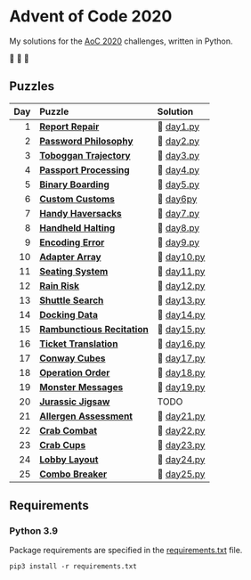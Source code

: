 # Advent of Code 2020

My solutions for the [AoC 2020](https://adventofcode.com/2020) challenges, written in Python.

:christmas_tree: :christmas_tree: :christmas_tree:

## Puzzles

| Day | Puzzle | Solution |
| --: | :----- | :------- |
| 1 | **[Report Repair](https://adventofcode.com/2020/day/1)** | :snake: [day1.py](src/day1.py) |
| 2 | **[Password Philosophy](https://adventofcode.com/2020/day/2)** | :snake: [day2.py](src/day2.py) |
| 3 | **[Toboggan Trajectory](https://adventofcode.com/2020/day/3)** | :snake: [day3.py](src/day3.py) |
| 4 | **[Passport Processing](https://adventofcode.com/2020/day/4)** | :snake: [day4.py](src/day4.py) |
| 5 | **[Binary Boarding](https://adventofcode.com/2020/day/5)** | :snake: [day5.py](src/day5.py) |
| 6 | **[Custom Customs](https://adventofcode.com/2020/day/6)** | :snake: [day6py](src/day6.py) |
| 7 | **[Handy Haversacks](https://adventofcode.com/2020/day/7)** | :snake: [day7.py](src/day7.py) |
| 8 | **[Handheld Halting](https://adventofcode.com/2020/day/8)** | :snake: [day8.py](src/day8.py) |
| 9 | **[Encoding Error](https://adventofcode.com/2020/day/9)** | :snake: [day9.py](src/day9.py) |
| 10 | **[Adapter Array](https://adventofcode.com/2020/day/10)** | :snake: [day10.py](src/day10.py) |
| 11 | **[Seating System](https://adventofcode.com/2020/day/11)** | :snake: [day11.py](src/day11.py) |
| 12 | **[Rain Risk](https://adventofcode.com/2020/day/12)** | :snake: [day12.py](src/day12.py) |
| 13 | **[Shuttle Search](https://adventofcode.com/2020/day/13)** | :snake: [day13.py](src/day13.py) |
| 14 | **[Docking Data](https://adventofcode.com/2020/day/14)** | :snake: [day14.py](src/day14.py) |
| 15 | **[Rambunctious Recitation](https://adventofcode.com/2020/day/15)** | :snake: [day15.py](src/day15.py) |
| 16 | **[Ticket Translation](https://adventofcode.com/2020/day/16)** | :snake: [day16.py](src/day16.py) |
| 17 | **[Conway Cubes](https://adventofcode.com/2020/day/17)** | :snake: [day17.py](src/day17.py) |
| 18 | **[Operation Order](https://adventofcode.com/2020/day/18)** | :snake: [day18.py](src/day18.py) |
| 19 | **[Monster Messages](https://adventofcode.com/2020/day/19)** | :snake: [day19.py](src/day19.py) |
| 20 | **[Jurassic Jigsaw](https://adventofcode.com/2020/day/20)** | TODO |
| 21 | **[Allergen Assessment](https://adventofcode.com/2020/day/21)** | :snake: [day21.py](src/day21.py) |
| 22 | **[Crab Combat](https://adventofcode.com/2020/day/22)** | :snake: [day22.py](src/day22.py) |
| 23 | **[Crab Cups](https://adventofcode.com/2020/day/23)** | :snake: [day23.py](src/day23.py) |
| 24 | **[Lobby Layout](https://adventofcode.com/2020/day/24)** | :snake: [day24.py](src/day24.py) |
| 25 | **[Combo Breaker](https://adventofcode.com/2020/day/25)** | :snake: [day25.py](src/day25.py) |

## Requirements

### Python 3.9

Package requirements are specified in the [requirements.txt](requirements.txt) file.

```
pip3 install -r requirements.txt
```
